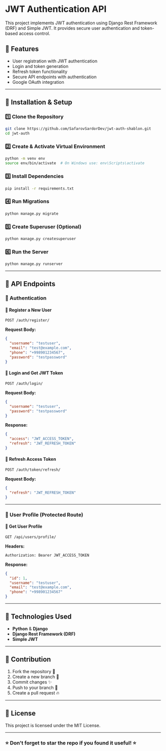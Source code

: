 # JWT Authentication API

This project implements JWT authentication using Django Rest Framework (DRF) and Simple JWT. It provides secure user authentication and token-based access control.

## 🚀 Features
- User registration with JWT authentication
- Login and token generation
- Refresh token functionality
- Secure API endpoints with authentication
- Google OAuth integration

---

## 📌 Installation & Setup

### 1️⃣ Clone the Repository
```bash
git clone https://github.com/SafarovSardorDev/jwt-auth-shablon.git
cd jwt-auth
```

### 2️⃣ Create & Activate Virtual Environment
```bash
python -m venv env
source env/bin/activate  # On Windows use: env\Scripts\activate
```

### 3️⃣ Install Dependencies
```bash
pip install -r requirements.txt
```

### 4️⃣ Run Migrations
```bash
python manage.py migrate
```

### 5️⃣ Create Superuser (Optional)
```bash
python manage.py createsuperuser
```

### 6️⃣ Run the Server
```bash
python manage.py runserver
```

---

## 🔑 API Endpoints

### 📝 Authentication

#### 🔹 Register a New User
```http
POST /auth/register/
```
**Request Body:**
```json
{
  "username": "testuser",
  "email": "test@example.com",
  "phone": "+998901234567",
  "password": "testpassword"
}
```

#### 🔹 Login and Get JWT Token
```http
POST /auth/login/
```
**Request Body:**
```json
{
  "username": "testuser",
  "password": "testpassword"
}
```
**Response:**
```json
{
  "access": "JWT_ACCESS_TOKEN",
  "refresh": "JWT_REFRESH_TOKEN"
}
```

#### 🔹 Refresh Access Token
```http
POST /auth/token/refresh/
```
**Request Body:**
```json
{
  "refresh": "JWT_REFRESH_TOKEN"
}
```

---

### 📝 User Profile (Protected Route)
#### 🔹 Get User Profile
```http
GET /api/users/profile/
```
**Headers:**
```http
Authorization: Bearer JWT_ACCESS_TOKEN
```
**Response:**
```json
{
  "id": 1,
  "username": "testuser",
  "email": "test@example.com",
  "phone": "+998901234567"
}
```

---

## 🔧 Technologies Used
- **Python** & **Django**
- **Django Rest Framework (DRF)**
- **Simple JWT**

---

## 🎯 Contribution
1. Fork the repository 🍴
2. Create a new branch 🌿
3. Commit changes ✨
4. Push to your branch 🚀
5. Create a pull request 🔥

---

## 📜 License
This project is licensed under the MIT License.

---

### ⭐ Don't forget to star the repo if you found it useful! ⭐

